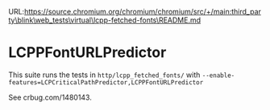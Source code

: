 URL:https://source.chromium.org/chromium/chromium/src/+/main:third_party\blink\web_tests\virtual\lcpp-fetched-fonts\README.md
# LCPPFontURLPredictor
This suite runs the tests in `http/lcpp_fetched_fonts/` with
`--enable-features=LCPCriticalPathPredictor,LCPPFontURLPredictor`

See crbug.com/1480143.
